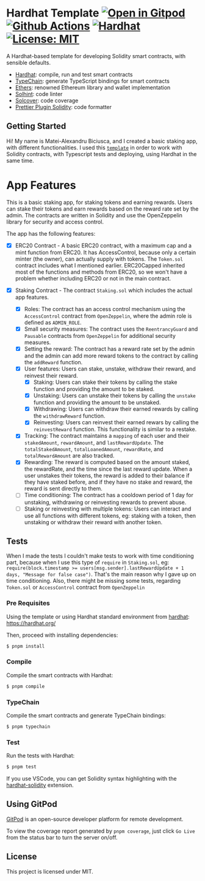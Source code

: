 # Hardhat Template [![Open in Gitpod][gitpod-badge]][gitpod] [![Github Actions][gha-badge]][gha] [![Hardhat][hardhat-badge]][hardhat] [![License: MIT][license-badge]][license]

[gitpod]: https://gitpod.io/#https://github.com/paulrberg/hardhat-template
[gitpod-badge]: https://img.shields.io/badge/Gitpod-Open%20in%20Gitpod-FFB45B?logo=gitpod
[gha]: https://github.com/paulrberg/hardhat-template/actions
[gha-badge]: https://github.com/paulrberg/hardhat-template/actions/workflows/ci.yml/badge.svg
[hardhat]: https://hardhat.org/
[hardhat-badge]: https://img.shields.io/badge/Built%20with-Hardhat-FFDB1C.svg
[license]: https://opensource.org/licenses/MIT
[license-badge]: https://img.shields.io/badge/License-MIT-blue.svg

A Hardhat-based template for developing Solidity smart contracts, with sensible defaults.

- [Hardhat](https://github.com/nomiclabs/hardhat): compile, run and test smart contracts
- [TypeChain](https://github.com/ethereum-ts/TypeChain): generate TypeScript bindings for smart contracts
- [Ethers](https://github.com/ethers-io/ethers.js/): renowned Ethereum library and wallet implementation
- [Solhint](https://github.com/protofire/solhint): code linter
- [Solcover](https://github.com/sc-forks/solidity-coverage): code coverage
- [Prettier Plugin Solidity](https://github.com/prettier-solidity/prettier-plugin-solidity): code formatter

## Getting Started

Hi! My name is Matei-Alexandru Biciusca, and I created a basic staking app, with different functionalities.
I used this [`template`](https://github.com/paulrberg/hardhat-template/generate) in order to work with Solidity contracts, with Typescript tests and deploying, using Hardhat in the same time.

# App Features
This is a basic staking app, for staking tokens and earning rewards. Users can stake their tokens and earn rewards based on the reward rate set by the admin. The contracts are written in Solidity and use the OpenZeppelin library for security and access control.

The app has the following features:

- [X] ERC20 Contract - A basic ERC20 contract, with a maximum cap and a mint function from ERC20. It has AccessControl, because only a certain minter (the owner), can actually supply with tokens. The ```Token.sol``` contract includes what I mentioned earlier. ERC20Capped inherited most of the functions and methods from ERC20, so we won't have a problem whether including ERC20 or not in the main contract.

- [X] Staking Contract -  The contract ```Staking.sol``` which includes the actual app features.
	- [X] Roles: The contract has an access control mechanism using the ```AccessControl``` contract from `OpenZeppelin`, where the admin role is defined as `ADMIN_ROLE`.
	- [X] Small security measures: The contract uses the `ReentrancyGuard` and `Pausable` contracts from `OpenZeppelin` for additional security measures.
	- [X] Setting the reward: The contract has a reward rate set by the admin and the admin can add more reward tokens to the contract by calling the `addReward` function.
	- [X] User features: Users can stake, unstake, withdraw their reward, and reinvest their reward.
		- [X] Staking: Users can stake their tokens by calling the stake function and providing the amount to be staked.
		- [X] Unstaking: Users can unstake their tokens by calling the `unstake` function and providing the amount to be unstaked.
		- [X] Withdrawing: Users can withdraw their earned rewards by calling the `withdrawReward` function.
		- [X] Reinvesting: Users can reinvest their earned rewars by calling the `reinvestReward` function. This functionality is similar to a restake.
	- [X] Tracking: The contract maintains a `mapping` of each user and their `stakedAmount`, `rewardAmount`, and `lastRewardUpdate`. The `totalStakedAmount`, `totalLoanedAmount`, `rewardRate`, and `totalRewardAmount` are also tracked.
	- [X] Rewarding: The reward is computed based on the amount staked, the rewardRate, and the time since the last reward update. When a user unstakes their tokens, the reward is added to their balance if they have staked before, and if they have no stake and reward, the reward is sent directly to them.
	- [ ] Time conditioning: The contract has a cooldown period of 1 day for unstaking, withdrawing or reinvesting rewards to prevent abuse.
	- [ ] Staking or reinvesting with multiple tokens: Users can interact and use all functions with different tokens, eg: staking with a token, then unstaking or withdraw their reward with another token.

## Tests
When I made the tests I couldn't make tests to work with time conditioning part, because when I use this type of `require` in `Staking.sol`, eg: `require(block.timestamp >= users[msg.sender].lastRewardUpdate + 1 days, "Message for false case")`. That's the main reason why I gave up on time conditioning.
Also, there might be missing some tests, regarding `Token.sol` or `AccessControl` contract from `OpenZeppelin`

### Pre Requisites

Using the template or using Hardhat standard environment from [hardhat]: https://hardhat.org/

Then, proceed with installing dependencies:

```sh
$ pnpm install
```

### Compile

Compile the smart contracts with Hardhat:

```sh
$ pnpm compile
```

### TypeChain

Compile the smart contracts and generate TypeChain bindings:

```sh
$ pnpm typechain
```

### Test

Run the tests with Hardhat:

```sh
$ pnpm test
```


If you use VSCode, you can get Solidity syntax highlighting with the
[hardhat-solidity](https://marketplace.visualstudio.com/items?itemName=NomicFoundation.hardhat-solidity) extension.

## Using GitPod

[GitPod](https://www.gitpod.io/) is an open-source developer platform for remote development.

To view the coverage report generated by `pnpm coverage`, just click `Go Live` from the status bar to turn the server
on/off.

## License

This project is licensed under MIT.
